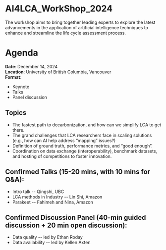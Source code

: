 # AI4LCA_WorkShop_2024
The workshop aims to bring together leading experts to explore the latest advancements in the application of artificial intelligence techniques to enhance and streamline the life cycle assessment process.

# Agenda
**Date**: December 14, 2024 <br>
**Location**: University of British Columbia, Vancouver <br>
**Format**:
- Keynote
- Talks
- Panel discussion

## Topics
- The fastest path to decarbonization, and how can we simplify LCA to get there.
- The grand challenges that LCA researchers face in scaling solutions (e.g., how can AI help address “mapping” issues?)
- Definition of ground truth, performance metrics, and “good enough”.
- Coordination on data exchange (interoperability), benchmark datasets, and hosting of competitions to foster innovation.

## Confirmed Talks (15-20 mins, with 10 mins for Q&A):
- Intro talk -- Qingshi, UBC
- LCA methods in Industry -- Lin Shi, Amazon
- Parakeet -- Fahimeh and Nina, Amazon

## Confirmed Discussion Panel (40-min guided discussion + 20 min open discussion):
- Data quality -- led by Ethan Roday
- Data availability -- led by Kellen Axten
